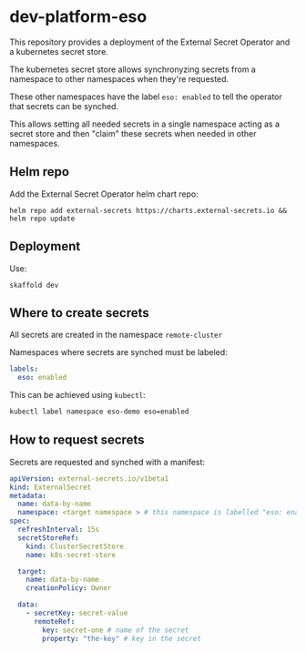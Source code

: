 # dev-platform-eso

This repository provides a deployment of the External Secret Operator and a kubernetes secret store.

The kubernetes secret store allows synchronyzing secrets from a namespace to other namespaces when they're requested.

These other namespaces have the label `eso: enabled` to tell the operator that secrets can be synched.

This allows setting all needed secrets in a single namespace acting as a secret store and then "claim" these secrets when needed in other namespaces.

## Helm repo

Add the External Secret Operator helm chart repo:

```
helm repo add external-secrets https://charts.external-secrets.io && helm repo update
```

## Deployment

Use: 

```
skaffold dev
```

## Where to create secrets

All secrets are created in the namespace `remote-cluster`

Namespaces where secrets are synched must be labeled:

```yaml
labels:
  eso: enabled
```

This can be achieved using `kubectl`:

```bash
kubectl label namespace eso-demo eso=enabled
```

## How to request secrets

Secrets are requested and synched with a manifest:

```yaml
apiVersion: external-secrets.io/v1beta1
kind: ExternalSecret
metadata:
  name: data-by-name
  namespace: <target namespace > # this namespace is labelled "eso: enabled" 
spec:
  refreshInterval: 15s
  secretStoreRef:
    kind: ClusterSecretStore
    name: k8s-secret-store

  target:
    name: data-by-name
    creationPolicy: Owner

  data:
    - secretKey: secret-value
      remoteRef:
        key: secret-one # name of the secret
        property: "the-key" # key in the secret
```